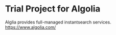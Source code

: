 

# Trial Project for Algolia 

Alglia provides full-managed instantsearch services.
https://www.algolia.com/

